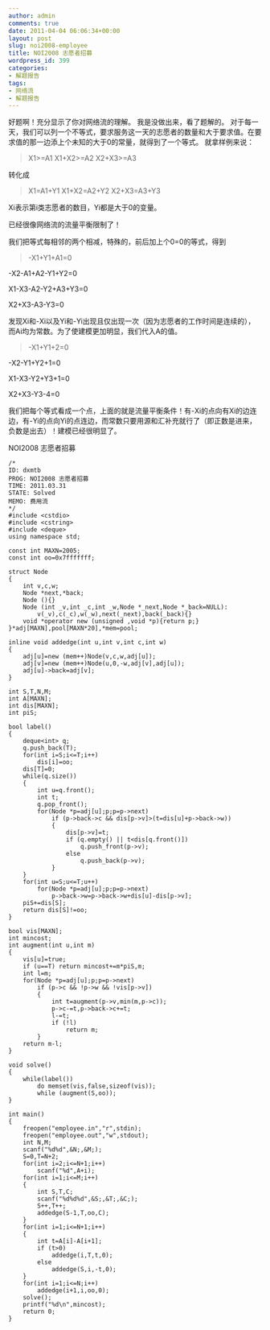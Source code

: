 ```yaml
---
author: admin
comments: true
date: 2011-04-04 06:06:34+00:00
layout: post
slug: noi2008-employee
title: NOI2008 志愿者招募
wordpress_id: 399
categories:
- 解题报告
tags:
- 网络流
- 解题报告
---
```




好题啊！充分显示了你对网络流的理解。
我是没做出来，看了题解的。
对于每一天，我们可以列一个不等式，要求服务这一天的志愿者的数量和大于要求值。在要求值的那一边添上个未知的大于0的常量，就得到了一个等式。
就拿样例来说：


> X1>=A1
X1+X2>=A2
X2+X3>=A3


转化成


> X1=A1+Y1
X1+X2=A2+Y2
X2+X3=A3+Y3


Xi表示第i类志愿者的数目，Yi都是大于0的变量。

已经很像网络流的流量平衡限制了！

我们把等式每相邻的两个相减，特殊的，前后加上个0=0的等式，得到


> -X1+Y1+A1=0

-X2-A1+A2-Y1+Y2=0

X1-X3-A2-Y2+A3+Y3=0

X2+X3-A3-Y3=0


发现Xi和-Xi以及Yi和-Yi出现且仅出现一次（因为志愿者的工作时间是连续的），而Ai均为常数。为了使建模更加明显，我们代入A的值。


> -X1+Y1+2=0

-X2-Y1+Y2+1=0

X1-X3-Y2+Y3+1=0

X2+X3-Y3-4=0


我们把每个等式看成一个点，上面的就是流量平衡条件！有-Xi的点向有Xi的边连边，有-Yi的点向Yi的点连边，而常数只要用源和汇补充就行了（即正数是进来，负数是出去）！建模已经很明显了。


NOI2008 志愿者招募



    
    
    /*
    ID: dxmtb
    PROG: NOI2008 志愿者招募
    TIME: 2011.03.31
    STATE: Solved
    MEMO: 费用流
    */
    #include <cstdio>
    #include <cstring>
    #include <deque>
    using namespace std;
    
    const int MAXN=2005;
    const int oo=0x7fffffff;
    
    struct Node
    {
    	int v,c,w;
    	Node *next,*back;
    	Node (){}
    	Node (int _v,int _c,int _w,Node *_next,Node *_back=NULL):
    		v(_v),c(_c),w(_w),next(_next),back(_back){}
    	void *operator new (unsigned ,void *p){return p;}
    }*adj[MAXN],pool[MAXN*20],*mem=pool;
    
    inline void addedge(int u,int v,int c,int w)
    {
    	adj[u]=new (mem++)Node(v,c,w,adj[u]);
    	adj[v]=new (mem++)Node(u,0,-w,adj[v],adj[u]);
    	adj[u]->back=adj[v];
    }
    
    int S,T,N,M;
    int A[MAXN];
    int dis[MAXN];
    int piS;
    
    bool label()
    {
    	deque<int> q;
    	q.push_back(T);
    	for(int i=S;i<=T;i++)
    		dis[i]=oo;
    	dis[T]=0;
    	while(q.size())
    	{
    		int u=q.front();
    		int t;
    		q.pop_front();
    		for(Node *p=adj[u];p;p=p->next)
    			if (p->back->c && dis[p->v]>(t=dis[u]+p->back->w))
    			{
    				dis[p->v]=t;
    				if (q.empty() || t<dis[q.front()])
    					q.push_front(p->v);
    				else 
    					q.push_back(p->v);
    			}
    	}
    	for(int u=S;u<=T;u++)
    		for(Node *p=adj[u];p;p=p->next)
    			p->back->w=p->back->w+dis[u]-dis[p->v];
    	piS+=dis[S];
    	return dis[S]!=oo;
    }
    
    bool vis[MAXN];
    int mincost;
    int augment(int u,int m)
    {
    	vis[u]=true;
    	if (u==T) return mincost+=m*piS,m;
    	int l=m;
    	for(Node *p=adj[u];p;p=p->next)
    		if (p->c && !p->w && !vis[p->v])
    		{
    			int t=augment(p->v,min(m,p->c));
    			p->c-=t,p->back->c+=t;
    			l-=t;
    			if (!l)
    				return m;
    		}
    	return m-l;
    }
    
    void solve()
    {
    	while(label())
    		do memset(vis,false,sizeof(vis));
    		while (augment(S,oo));
    }
    
    int main()
    {
    	freopen("employee.in","r",stdin);
    	freopen("employee.out","w",stdout);
    	int N,M;
    	scanf("%d%d",&N;,&M;);
    	S=0,T=N+2;
    	for(int i=2;i<=N+1;i++)
    		scanf("%d",A+i);
    	for(int i=1;i<=M;i++)
    	{
    		int S,T,C;
    		scanf("%d%d%d",&S;,&T;,&C;);
    		S++,T++;
    		addedge(S-1,T,oo,C);
    	}
    	for(int i=1;i<=N+1;i++)
    	{
    		int t=A[i]-A[i+1];
    		if (t>0)
    			addedge(i,T,t,0);
    		else
    			addedge(S,i,-t,0);
    	}
    	for(int i=1;i<=N;i++)
    		addedge(i+1,i,oo,0);
    	solve();
    	printf("%d\n",mincost);
    	return 0;
    }
    
